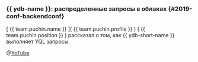 ### {{ ydb-name }}: распределенные запросы в облаках {#2019-conf-backendconf}
[ {{ team.puchin.name }} ]( {{ team.puchin.profile }} ) ( {{ team.puchin.position }} ) рассказал о том, как {{ ydb-short-name }} выполняет YQL запросы.

@[YoTube](https://youtu.be/V95bBGB-89Y?t=15514)
